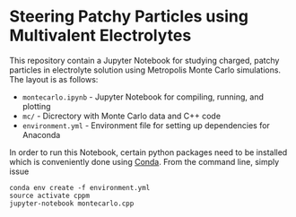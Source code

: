 # Steering Patchy Particles using Multivalent Electrolytes

This repository contain a Jupyter Notebook for studying charged, patchy particles
in electrolyte solution using Metropolis Monte Carlo simulations. The layout is as follows:

- `montecarlo.ipynb` - Jupyter Notebook for compiling, running, and plotting
- `mc/` - Dicrectory with Monte Carlo data and C++ code
- `environment.yml` - Environment file for setting up dependencies for Anaconda

In order to run this Notebook, certain python packages need to be installed which is conveniently done
using [Conda](https://www.continuum.io/downloads). From the command line, simply issue

    conda env create -f environment.yml
    source activate cppm
    jupyter-notebook montecarlo.cpp
